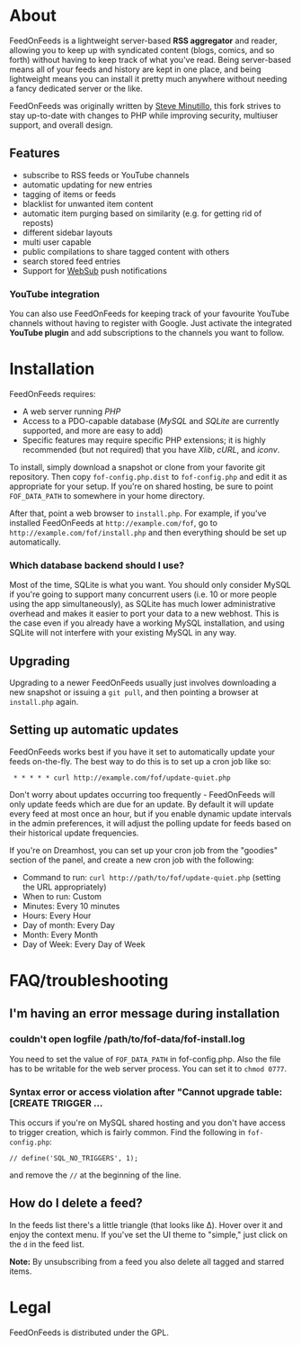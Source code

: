 # About

FeedOnFeeds is a lightweight server-based **RSS aggregator** and reader,
allowing you to keep up with syndicated content (blogs, comics, and so
forth) without having to keep track of what you've read. Being
server-based means all of your feeds and history are kept in one
place, and being lightweight means you can install it pretty much
anywhere without needing a fancy dedicated server or the like.

FeedOnFeeds was originally written by
[Steve Minutillo](http://feedonfeeds.com/ "original FeedOnFeeds homepage"),
this fork strives to stay up-to-date with changes to PHP while improving
security, multiuser support, and overall design.

## Features

* subscribe to RSS feeds or YouTube channels
* automatic updating for new entries
* tagging of items or feeds
* blacklist for unwanted item content
* automatic item purging based on similarity (e.g. for getting rid of reposts)
* different sidebar layouts
* multi user capable
* public compilations to share tagged content with others
* search stored feed entries
* Support for [WebSub](https://en.wikipedia.org/wiki/WebSub) push notifications

### YouTube integration

You can also use FeedOnFeeds for keeping track of your favourite YouTube
channels without having to register with Google. Just activate the integrated
**YouTube plugin** and add subscriptions to the channels you want to follow.

# Installation

FeedOnFeeds requires:

* A web server running *PHP*
* Access to a PDO-capable database (*MySQL* and *SQLite* are currently supported,
  and more are easy to add)
* Specific features may require specific PHP extensions; it is highly
  recommended (but not required) that you have *Xlib*, *cURL*, and *iconv*.

To install, simply download a snapshot or clone from your favorite git
repository. Then copy `fof-config.php.dist` to `fof-config.php` and edit
it as appropriate for your setup. If you're on shared hosting, be sure
to point `FOF_DATA_PATH` to somewhere in your home directory.

After that, point a web browser to `install.php`. For example, if you've
installed FeedOnFeeds at `http://example.com/fof`, go to
`http://example.com/fof/install.php` and then everything should be set
up automatically.

### Which database backend should I use?

Most of the time, SQLite is what you want. You should only consider MySQL if
you're going to support many concurrent users (i.e. 10 or more people using the
app simultaneously), as SQLite has much lower administrative overhead and makes
it easier to port your data to a new webhost. This is the case even if you
already have a working MySQL installation, and using SQLite will not interfere
with your existing MySQL in any way.

## Upgrading

Upgrading to a newer FeedOnFeeds usually just involves downloading a
new snapshot or issuing a `git pull`, and then pointing a browser at `install.php`
again.

## Setting up automatic updates

FeedOnFeeds works best if you have it set to automatically update your feeds
on-the-fly. The best way to do this is to set up a cron job like
so:

     * * * * * curl http://example.com/fof/update-quiet.php

Don't worry about updates occurring too frequently - FeedOnFeeds will only
update feeds which are due for an update. By default it will
update every feed at most once an hour, but if you enable dynamic
update intervals in the admin preferences, it will adjust the polling
update for feeds based on their historical update frequencies.

If you're on Dreamhost, you can set up your cron job from the "goodies" section
of the panel, and create a new cron job with the following:

* Command to run: `curl http://path/to/fof/update-quiet.php` (setting the URL
  appropriately)
* When to run: Custom
* Minutes: Every 10 minutes
* Hours: Every Hour
* Day of month: Every Day
* Month: Every Month
* Day of Week: Every Day of Week

# FAQ/troubleshooting

## I'm having an error message during installation

### couldn't open logfile /path/to/fof-data/fof-install.log

You need to set the value of `FOF_DATA_PATH` in fof-config.php. Also the file
has to be writable for the web server process. You can set it to `chmod 0777`.

### Syntax error or access violation after "Cannot upgrade table: [CREATE TRIGGER ...

This occurs if you're on MySQL shared hosting and you don't have access to
trigger creation, which is fairly common. Find the following in `fof-config.php`:

    // define('SQL_NO_TRIGGERS', 1);

and remove the `//` at the beginning of the line.

## How do I delete a feed?

In the feeds list there's a little triangle (that looks like &Delta;). Hover
over it and enjoy the context menu. If you've set the UI theme to "simple," just
click on the `d` in the feed list.

**Note:** By unsubscribing from a feed you also delete all tagged and starred
items.

# Legal

FeedOnFeeds is distributed under the GPL.

